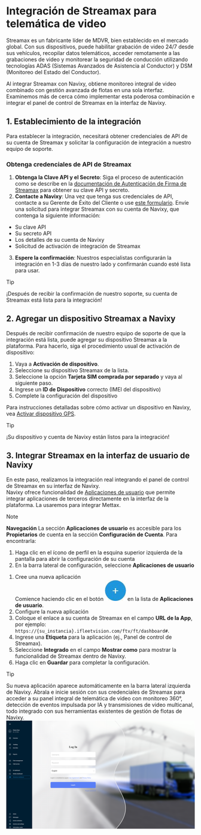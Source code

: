 # Integración de Streamax para telemática de video

Streamax es un fabricante líder de MDVR, bien establecido en el mercado global. Con sus dispositivos, puede habilitar grabación de video 24/7 desde sus vehículos, recopilar datos telemáticos, acceder remotamente a las grabaciones de video y monitorear la seguridad de conducción utilizando tecnologías ADAS (Sistemas Avanzados de Asistencia al Conductor) y DSM (Monitoreo del Estado del Conductor).

Al integrar Streamax con Navixy, obtiene monitoreo integral de video combinado con gestión avanzada de flotas en una sola interfaz. Examinemos más de cerca cómo implementar esta poderosa combinación e integrar el panel de control de Streamax en la interfaz de Navixy.

## 1\. Establecimiento de la integración

Para establecer la integración, necesitará obtener credenciales de API de su cuenta de Streamax y solicitar la configuración de integración a nuestro equipo de soporte.

### Obtenga credenciales de API de Streamax

1. **Obtenga la Clave API y el Secreto**: Siga el proceso de autenticación como se describe en la [documentación de Autenticación de Firma de Streamax](https://ftcloud.streamax.com:20002/DOC/Sign%20Authentication) para obtener su clave API y secreto.
2. **Contacte a Navixy**: Una vez que tenga sus credenciales de API, contacte a su Gerente de Éxito del Cliente o use [este formulario](https://www.navixy.com/contact/). Envíe una solicitud para integrar Streamax con su cuenta de Navixy, que contenga la siguiente información:
  - Su clave API
  - Su secreto API
  - Los detalles de su cuenta de Navixy
  - Solicitud de activación de integración de Streamax
3. **Espere la confirmación**: Nuestros especialistas configurarán la integración en 1-3 días de nuestro lado y confirmarán cuando esté lista para usar.

> [!TIP]
> ¡Después de recibir la confirmación de nuestro soporte, su cuenta de Streamax está lista para la integración!

## 2\. Agregar un dispositivo Streamax a Navixy

Después de recibir confirmación de nuestro equipo de soporte de que la integración está lista, puede agregar su dispositivo Streamax a la plataforma. Para hacerlo, siga el procedimiento usual de activación de dispositivo:

1. Vaya a **Activación de dispositivo**.
2. Seleccione su dispositivo Streamax de la lista.
3. Seleccione la opción **Tarjeta SIM comprada por separado** y vaya al siguiente paso.
4. Ingrese un **ID de Dispositivo** correcto (IMEI del dispositivo)
5. Complete la configuración del dispositivo

Para instrucciones detalladas sobre cómo activar un dispositivo en Navixy, vea [Activar dispositivo GPS](https://squaregps.atlassian.net/wiki/spaces/UDOCES/pages/2922547365/Activar+el+dispositivo+GPS?atlOrigin=eyJpIjoiOGY3ZjVjNmQ3ZDZjNDIwOGJmMzQxZDdlMDNhYjZkY2YiLCJwIjoiYyJ9).

> [!TIP]
> ¡Su dispositivo y cuenta de Navixy están listos para la integración!

## 3\. Integrar Streamax en la interfaz de usuario de Navixy

En este paso, realizamos la integración real integrando el panel de control de Streamax en su interfaz de Navixy.  
Navixy ofrece funcionalidad de [Aplicaciones de usuario](https://squaregps.atlassian.net/wiki/spaces/UDOCES/pages/3020292107/Aplicaciones?atlOrigin=eyJpIjoiYzA1MDE3NmZhYTU1NGE5ZDg4YjI5ODQyYTUwNWRiNGQiLCJwIjoiYyJ9) que permite integrar aplicaciones de terceros directamente en la interfaz de la plataforma. La usaremos para integrar Mettax.

> [!NOTE]
> **Navegación**
> La sección **Aplicaciones de usuario** es accesible para los **Propietarios** de cuenta en la sección **Configuración de Cuenta**. Para encontrarla:
> 1. Haga clic en el ícono de perfil en la esquina superior izquierda de la pantalla para abrir la configuración de su cuenta
> 2. En la barra lateral de configuración, seleccione **Aplicaciones de usuario**

1. Cree una nueva aplicación  
Comience haciendo clic en el botón ![image-20250724-151029.png](attachments/image-20250724-151029.png)
 en la lista de **Aplicaciones de usuario**.
2. Configure la nueva aplicación
  1. Coloque el enlace a su cuenta de Streamax en el campo **URL de la App**, por ejemplo: `https://{su_instancia}.ifleetvision.com/ftv/ft/dashboard#`.
  2. Ingrese una **Etiqueta** para la aplicación (ej., Panel de control de Streamax).
  3. Seleccione **Integrado** en el campo **Mostrar como** para mostrar la funcionalidad de Streamax dentro de Navixy.
3. Haga clic en **Guardar** para completar la configuración.

> [!TIP]
> Su nueva aplicación aparece automáticamente en la barra lateral izquierda de Navixy. Ábrala e inicie sesión con sus credenciales de Streamax para acceder a su panel integral de telemática de video con monitoreo 360°, detección de eventos impulsada por IA y transmisiones de video multicanal, todo integrado con sus herramientas existentes de gestión de flotas de Navixy.
> ![336df60990234ac98e3c94d8e3f3f69a.png](attachments/336df60990234ac98e3c94d8e3f3f69a.png)